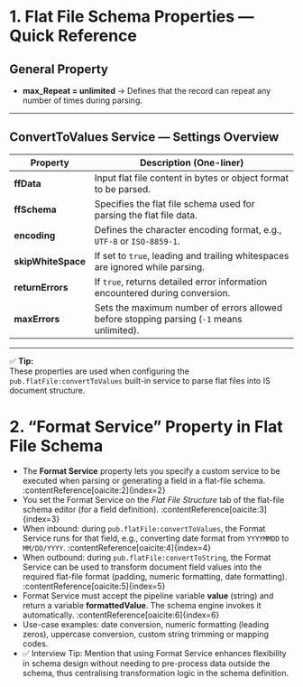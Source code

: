 # 1. Flat File Schema Properties — Quick Reference

## General Property
- **max_Repeat = unlimited** → Defines that the record can repeat any number of times during parsing.

---

## ConvertToValues Service — Settings Overview

| **Property** | **Description (One-liner)** |
|---------------|-----------------------------|
| **ffData** | Input flat file content in bytes or object format to be parsed. |
| **ffSchema** | Specifies the flat file schema used for parsing the flat file data. |
| **encoding** | Defines the character encoding format, e.g., `UTF-8` or `ISO-8859-1`. |
| **skipWhiteSpace** | If set to `true`, leading and trailing whitespaces are ignored while parsing. |
| **returnErrors** | If `true`, returns detailed error information encountered during conversion. |
| **maxErrors** | Sets the maximum number of errors allowed before stopping parsing (`-1` means unlimited). |

---

✅ **Tip:**  
These properties are used when configuring the `pub.flatFile:convertToValues` built-in service to parse flat files into IS document structure.

# 2. “Format Service” Property in Flat File Schema

- The **Format Service** property lets you specify a custom service to be executed when parsing or generating a field in a flat-file schema. :contentReference[oaicite:2]{index=2}  
- You set the Format Service on the *Flat File Structure* tab of the flat-file schema editor (for a field definition). :contentReference[oaicite:3]{index=3}  
- When inbound: during `pub.flatFile:convertToValues`, the Format Service runs for that field, e.g., converting date format from `YYYYMMDD` to `MM/DD/YYYY`. :contentReference[oaicite:4]{index=4}  
- When outbound: during `pub.flatFile:convertToString`, the Format Service can be used to transform document field values into the required flat-file format (padding, numeric formatting, date formatting). :contentReference[oaicite:5]{index=5}  
- Format Service must accept the pipeline variable **value** (string) and return a variable **formattedValue**. The schema engine invokes it automatically. :contentReference[oaicite:6]{index=6}  
- Use-case examples: date conversion, numeric formatting (leading zeros), uppercase conversion, custom string trimming or mapping codes.  
- ✅ Interview Tip: Mention that using Format Service enhances flexibility in schema design without needing to pre-process data outside the schema, thus centralising transformation logic in the schema definition.


